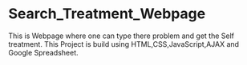 # Search_Treatment_Webpage
This is Webpage where one can type there problem and get the Self treatment. This Project is build using HTML,CSS,JavaScript,AJAX and Google Spreadsheet.
